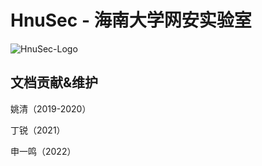# HnuSec - 海南大学网安实验室



![HnuSec-Logo](https://s2.loli.net/2022/07/31/TtM7gUXWls8ocaG.jpg)



## 文档贡献&维护

姚清（2019-2020）

丁锐（2021）

申一鸣（2022）
